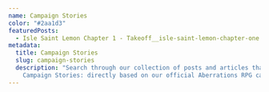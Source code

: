```yaml
---
name: Campaign Stories
color: "#2aa1d3"
featuredPosts:
  - Isle Saint Lemon Chapter 1 - Takeoff__isle-saint-lemon-chapter-one
metadata:
  title: Campaign Stories
  slug: campaign-stories
  description: "Search through our collection of posts and articles that contain
    Campaign Stories: directly based on our official Aberrations RPG campaigns."
---
```

